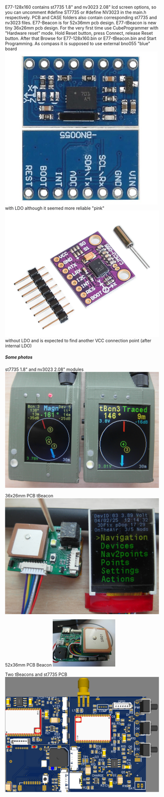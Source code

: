 E77-128x160 contains st7735 1.8" and nv3023 2.08" lcd screen options, 
so you can uncomment #define ST7735 or #define NV3023 in the main.h respectively.
PCB and CASE folders also contain corresponding st7735 and nv3023 files.
E77-Beacon is for 52x36mm pcb design.
E77-tBeacon is new tiny 36x26mm pcb design.
For the very first time use CubeProgrammer with "Hardware reset" mode. Hold Reset button, press Connect, release Reset button. 
After that Browse for E77-128x160.bin or E77-tBeacon.bin and Start Programming.
As compass it is supposed to use external bno055 "blue" board ![module photo](Photos/bno055blue.jpeg) with LDO
although it seemed more reliable "pink" ![module photo](Photos/bno055pink.png) without LDO and is expected to find another VCC connection point (after internal LDO)

##### Some photos
st7735 1.8" and nv3023 2.08" modules
![module photo](Photos/modules.jpg)

36x26mm PCB tBeacon
![beacon photo](Photos/tBeacon.jpg)

52x36mm PCB Beacon
![beacon photo](Photos/beacon.jpg)

Two tBeacons and st7735 PCB
![beacon photo](Photos/pcb.png)
